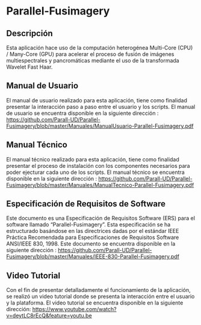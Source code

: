 # Parallel-Fusimagery

## Descripción

Esta aplicación hace uso de la computación heterogénea Multi-Core (CPU) / Many-Core (GPU) para acelerar el proceso de fusión de imágenes multiespectrales y pancromáticas mediante el uso de la transformada Wavelet Fast Haar.

## Manual de Usuario

El manual de usuario realizado para esta aplicación, tiene como finalidad presentar la interacción paso a paso entre el usuario y los scripts. El manual de usuario se encuentra disponible en la siguiente dirección : https://github.com/Parall-UD/Parallel-Fusimagery/blob/master/Manuales/ManualUsuario-Parallel-Fusimagery.pdf

## Manual Técnico

El manual técnico realizado para esta aplicación, tiene como finalidad presentar el proceso de instalación con los componentes necesarios para poder ejecturar cada uno de los scripts. El manual técnico se encuentra disponible en la siguiente dirección : https://github.com/Parall-UD/Parallel-Fusimagery/blob/master/Manuales/ManualTecnico-Parallel-Fusimagery.pdf

## Especificación de Requisitos de Software
Este documento es una Especificación de Requisitos Software (ERS) para el software llamado “Parallel-Fusimagery”. Esta especificación se ha estructurado basándose en las directrices dadas por el estándar IEEE Práctica Recomendada para Especificaciones de Requisitos Software ANSI/IEEE 830, 1998. Este documento se encuentra disponible en la siguiente dirección : https://github.com/Parall-UD/Parallel-Fusimagery/blob/master/Manuales/IEEE-830-Parallel-Fusimagery.pdf

## Video Tutorial
Con el fin de presentar detalladamente el funcionamiento de la aplicación, se realizó un video tutorial donde se presenta la interacción entre el usuario y la plataforma. El video tutorial se encuentra disponible en la siguiente dirección: https://www.youtube.com/watch?v=deytLC8rEcQ&feature=youtu.be
